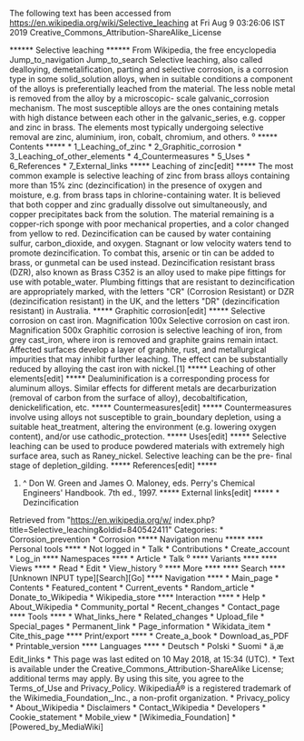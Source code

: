 The following text has been accessed from https://en.wikipedia.org/wiki/Selective_leaching at Fri Aug 9 03:26:06 IST 2019
Creative_Commons_Attribution-ShareAlike_License




















****** Selective leaching ******
From Wikipedia, the free encyclopedia
Jump_to_navigation Jump_to_search
Selective leaching, also called dealloying, demetalification, parting and
selective corrosion, is a corrosion type in some solid_solution alloys, when in
suitable conditions a component of the alloys is preferentially leached from
the material. The less noble metal is removed from the alloy by a microscopic-
scale galvanic_corrosion mechanism. The most susceptible alloys are the ones
containing metals with high distance between each other in the galvanic_series,
e.g. copper and zinc in brass. The elements most typically undergoing selective
removal are zinc, aluminium, iron, cobalt, chromium, and others.
⁰
***** Contents *****
    * 1_Leaching_of_zinc
    * 2_Graphitic_corrosion
    * 3_Leaching_of_other_elements
    * 4_Countermeasures
    * 5_Uses
    * 6_References
    * 7_External_links
***** Leaching of zinc[edit] *****
The most common example is selective leaching of zinc from brass alloys
containing more than 15% zinc (dezincification) in the presence of oxygen and
moisture, e.g. from brass taps in chlorine-containing water. It is believed
that both copper and zinc gradually dissolve out simultaneously, and copper
precipitates back from the solution. The material remaining is a copper-rich
sponge with poor mechanical properties, and a color changed from yellow to red.
Dezincification can be caused by water containing sulfur, carbon_dioxide, and
oxygen. Stagnant or low velocity waters tend to promote dezincification.
To combat this, arsenic or tin can be added to brass, or gunmetal can be used
instead. Dezincification resistant brass (DZR), also known as Brass C352 is an
alloy used to make pipe fittings for use with potable_water. Plumbing fittings
that are resistant to dezincification are appropriately marked, with the
letters "CR" (Corrosion Resistant) or DZR (dezincification resistant) in the
UK, and the letters "DR" (dezincification resistant) in Australia.
***** Graphitic corrosion[edit] *****
Selective corrosion on cast iron. Magnification 100x
Selective corrosion on cast iron. Magnification 500x
Graphitic corrosion is selective leaching of iron, from grey cast_iron, where
iron is removed and graphite grains remain intact. Affected surfaces develop a
layer of graphite, rust, and metallurgical impurities that may inhibit further
leaching. The effect can be substantially reduced by alloying the cast iron
with nickel.[1]
***** Leaching of other elements[edit] *****
Dealuminification is a corresponding process for aluminum alloys. Similar
effects for different metals are decarburization (removal of carbon from the
surface of alloy), decobaltification, denickelification, etc.
***** Countermeasures[edit] *****
Countermeasures involve using alloys not susceptible to grain_boundary
depletion, using a suitable heat_treatment, altering the environment (e.g.
lowering oxygen content), and/or use cathodic_protection.
***** Uses[edit] *****
Selective leaching can be used to produce powdered materials with extremely
high surface area, such as Raney_nickel. Selective leaching can be the pre-
final stage of depletion_gilding.
***** References[edit] *****
   1. ^ Don W. Green and James O. Maloney, eds. Perry's Chemical Engineers'
      Handbook. 7th ed., 1997.
***** External links[edit] *****
    * Dezincification

Retrieved from "https://en.wikipedia.org/w/
index.php?title=Selective_leaching&oldid=840542411"
Categories:
    * Corrosion_prevention
    * Corrosion
***** Navigation menu *****
**** Personal tools ****
    * Not logged in
    * Talk
    * Contributions
    * Create_account
    * Log_in
**** Namespaces ****
    * Article
    * Talk
⁰
**** Variants ****
**** Views ****
    * Read
    * Edit
    * View_history
⁰
**** More ****
**** Search ****
[Unknown INPUT type][Search][Go]
**** Navigation ****
    * Main_page
    * Contents
    * Featured_content
    * Current_events
    * Random_article
    * Donate_to_Wikipedia
    * Wikipedia_store
**** Interaction ****
    * Help
    * About_Wikipedia
    * Community_portal
    * Recent_changes
    * Contact_page
**** Tools ****
    * What_links_here
    * Related_changes
    * Upload_file
    * Special_pages
    * Permanent_link
    * Page_information
    * Wikidata_item
    * Cite_this_page
**** Print/export ****
    * Create_a_book
    * Download_as_PDF
    * Printable_version
**** Languages ****
    * Deutsch
    * Polski
    * Suomi
    * ä¸­æ
Edit_links
    * This page was last edited on 10 May 2018, at 15:34 (UTC).
    * Text is available under the Creative_Commons_Attribution-ShareAlike
      License; additional terms may apply. By using this site, you agree to the
      Terms_of_Use and Privacy_Policy. WikipediaÂ® is a registered trademark of
      the Wikimedia_Foundation,_Inc., a non-profit organization.
    * Privacy_policy
    * About_Wikipedia
    * Disclaimers
    * Contact_Wikipedia
    * Developers
    * Cookie_statement
    * Mobile_view
    * [Wikimedia_Foundation]
    * [Powered_by_MediaWiki]

